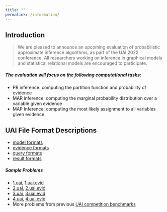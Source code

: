 ```yaml
---
title: ""
permalink: /information/
---
```

## Introduction
> We are pleased to announce an upcoming evaluation of probabilistic approximate inference algorithms, as part of the UAI
2022 conference. 
All researchers working on inference in graphical models and statistical relational models are encouraged to participate.

##### The evaluation will focus on the following computational tasks:
* PR inference: 
computing the partition function and probability of evidence 
* MAR inference: 
computing the marginal probability distribution over a variable given evidence 
* MAP Inference: 
computing the most likely assignment to all variables given evidence 


## UAI File Format Descriptions
* [model formats](../file-formats/model-format.md)
* [evidence formats](../file-formats/evidence-format.md)
* [query formats](../file-formats/query-format.md)
* [result formats](../file-formats/result-format.md)



##### Sample Problems
* [1.uai](../../../assets/problems/1.uai), [1.uai.evid](../../../assets/problems/1.uai.evid)
* [2.uai](../../../assets/problems/2.uai), [2.uai.evid](../../../assets/problems/2.uai.evid)
* [3.uai](../../../assets/problems/3.uai), [3.uai.evid](../../../assets/problems/3.uai.evid)
* [4.uai](../../../assets/problems/4.uai), [4.uai.evid](../../../assets/problems/4.uai.evid)
* More problems from previous [UAI competition benchmarks](https://github.com/dechterlab/uai-competitions)





